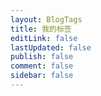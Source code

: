 ```yaml
---
layout: BlogTags
title: 我的标签
editLink: false
lastUpdated: false
publish: false
comment: false
sidebar: false
---
```

